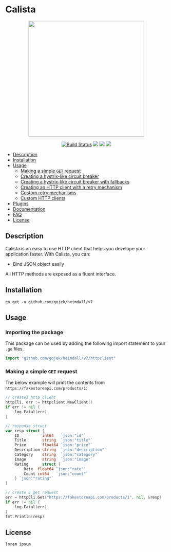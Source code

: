# Calista

<p align="center"><img src="doc/heimdall-logo.png" width="360"></p>
<p align="center">
  <a href="https://travis-ci.com/gojek/heimdall"><img src="https://travis-ci.com/gojek/heimdall.svg?branch=master" alt="Build Status"></img></a>
  <a href="https://goreportcard.com/report/github.com/confusionhill/calista"><img src="https://goreportcard.com/badge/github.com/gojek/heimdall"></img></a>
  <a href="https://golangci.com"><img src="https://golangci.com/badges/github.com/gojek/heimdall.svg"></img></a>
  <a href="https://coveralls.io/github.com/confusionhill/calista?branch=master"><img src="https://coveralls.io/repos/github/gojek/heimdall/badge.svg?branch=master"></img></a>
</p>

* [Description](#description)
* [Installation](#installation)
* [Usage](#usage)
    + [Making a simple `GET` request](#making-a-simple-get-request)
    + [Creating a hystrix-like circuit breaker](#creating-a-hystrix-like-circuit-breaker)
    + [Creating a hystrix-like circuit breaker with fallbacks](#creating-a-hystrix-like-circuit-breaker-with-fallbacks)
    + [Creating an HTTP client with a retry mechanism](#creating-an-http-client-with-a-retry-mechanism)
    + [Custom retry mechanisms](#custom-retry-mechanisms)
    + [Custom HTTP clients](#custom-http-clients)
* [Plugins](#plugins)
* [Documentation](#documentation)
* [FAQ](#faq)
* [License](#license)

## Description

Calista is an easy to use HTTP client that helps you develope your application faster. With Calista, you can:
- Bind JSON object easily

All HTTP methods are exposed as a fluent interface.

## Installation
```
go get -u github.com/gojek/heimdall/v7
```

## Usage

### Importing the package

This package can be used by adding the following import statement to your `.go` files.

```go
import "github.com/gojek/heimdall/v7/httpclient" 
```

### Making a simple `GET` request
The below example will print the contents from `https://fakestoreapi.com/products/1`:

```go
// creates http client
httpCli, err := httpclient.NewClient()
if err != nil {
    log.Fatal(err)
}

// response struct
var resp struct {
    ID          int64   `json:"id"`
    Title       string  `json:"title"`
    Price       float64 `json:"price"`
    Description string  `json:"description"`
    Category    string  `json:"category"`
    Image       string  `json:"image"`
    Rating      struct {
        Rate  float64 `json:"rate"`
        Count int64   `json:"count"`
    } `json:"rating"`
}

// create a get request
err = httpCli.Get("https://fakestoreapi.com/products/1", nil, &resp)
if err != nil {
    log.Fatal(err)
}
fmt.Println(resp)
```
## License

```
lorem ipsum
```